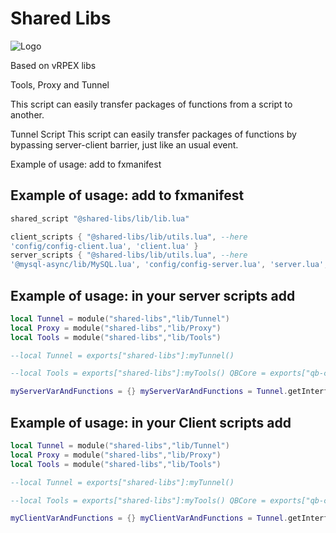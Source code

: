 
# Shared Libs

![Logo](https://img.icons8.com/color/96/fivem.png)

Based on vRPEX libs

Tools, Proxy and Tunnel

This script can easily transfer packages of functions from a script to another.

Tunnel Script This script can easily transfer packages of functions by bypassing server-client barrier, just like an usual event.

Example of usage: add to fxmanifest

## Example of usage: add to fxmanifest

```lua
shared_script "@shared-libs/lib/lib.lua"

client_scripts { "@shared-libs/lib/utils.lua", --here
'config/config-client.lua', 'client.lua' }
server_scripts { "@shared-libs/lib/utils.lua", --here
'@mysql-async/lib/MySQL.lua', 'config/config-server.lua', 'server.lua', }
```



## Example of usage: in your server scripts add

```lua
local Tunnel = module("shared-libs","lib/Tunnel")
local Proxy = module("shared-libs","lib/Proxy")
local Tools = module("shared-libs","lib/Tools")

--local Tunnel = exports["shared-libs"]:myTunnel()

--local Tools = exports["shared-libs"]:myTools() QBCore = exports["qb-core"]:GetCoreObject()

myServerVarAndFunctions = {} myServerVarAndFunctions = Tunnel.getInterface(GetCurrentResourceName()) Tunnel.bindInterface(GetCurrentResourceName(),myServerVarAndFunctions)
```



## Example of usage: in your Client scripts add

```lua
local Tunnel = module("shared-libs","lib/Tunnel")
local Proxy = module("shared-libs","lib/Proxy")
local Tools = module("shared-libs","lib/Tools")

--local Tunnel = exports["shared-libs"]:myTunnel()

--local Tools = exports["shared-libs"]:myTools() QBCore = exports["qb-core"]:GetCoreObject()

myClientVarAndFunctions = {} myClientVarAndFunctions = Tunnel.getInterface(GetCurrentResourceName()) Tunnel.bindInterface(GetCurrentResourceName(),myClientVarAndFunctions)
```




